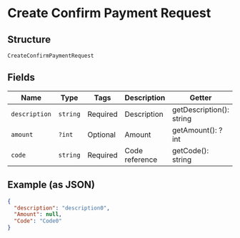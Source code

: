 
# Create Confirm Payment Request

## Structure

`CreateConfirmPaymentRequest`

## Fields

| Name | Type | Tags | Description | Getter | Setter |
|  --- | --- | --- | --- | --- | --- |
| `description` | `string` | Required | Description | getDescription(): string | setDescription(string description): void |
| `amount` | `?int` | Optional | Amount | getAmount(): ?int | setAmount(?int amount): void |
| `code` | `string` | Required | Code reference | getCode(): string | setCode(string code): void |

## Example (as JSON)

```json
{
  "description": "description0",
  "Amount": null,
  "Code": "Code0"
}
```

